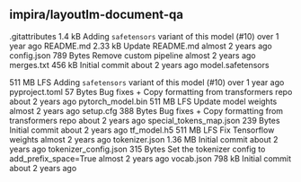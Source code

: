 ## impira/layoutlm-document-qa

.gitattributes
1.4 kB
Adding `safetensors` variant of this model (#10)
over 1 year ago
README.md
2.33 kB
Update README.md
almost 2 years ago
config.json
789 Bytes
Remove custom pipeline
almost 2 years ago
merges.txt
456 kB
Initial commit
about 2 years ago
model.safetensors

511 MB
LFS
Adding `safetensors` variant of this model (#10)
over 1 year ago
pyproject.toml
57 Bytes
Bug fixes + Copy formatting from transformers repo
about 2 years ago
pytorch_model.bin
511 MB
LFS
Update model weights
almost 2 years ago
setup.cfg
388 Bytes
Bug fixes + Copy formatting from transformers repo
about 2 years ago
special_tokens_map.json
239 Bytes
Initial commit
about 2 years ago
tf_model.h5
511 MB
LFS
Fix Tensorflow weights
almost 2 years ago
tokenizer.json
1.36 MB
Initial commit
about 2 years ago
tokenizer_config.json
315 Bytes
Set the tokenizer config to add_prefix_space=True
almost 2 years ago
vocab.json
798 kB
Initial commit
about 2 years ago
